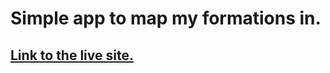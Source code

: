 # Simple app to map my formations in.

## [Link to the live site.](https://kralmarko123.github.io/kumanovo-formacii/)
